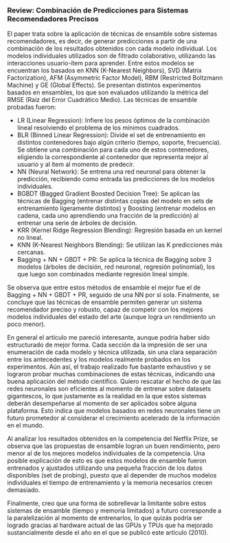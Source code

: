 ### Review: Combinación de Predicciones para Sistemas Recomendadores Precisos

El paper trata sobre la aplicación de técnicas de ensamble sobre sistemas recomendadores, es decir, de generar predicciones a partir de una combinación de los resultados obtenidos 
con cada modelo individual. Los modelos individuales utilizados son de filtrado colaborativo, utilizando las interacciones usuario-ítem para aprender. Entre estos modelos se encuentran los basados en KNN (K-Nearest Neighbors), SVD (Matrix Factorization), AFM (Asymmetric Factor Model), RBM (Restricted Boltzmann Machine) y GE (Global Effects). Se presentan distintos experimentos basados en ensambles, los que son evaluados utilizando la métrica del RMSE (Raíz del Error Cuadrático Medio). Las técnicas de ensamble probadas fueron:

* LR (Linear Regression): Infiere los pesos óptimos de la combinación lineal resolviendo el problema de los mínimos cuadrados.
* BLR (Binned Linear Regression): Divide el set de entrenamiento en distintos contenedores bajo algún criterio (tiempo, soporte, frecuencia). Se obtiene una combinación para cada uno de estos contenedores, eligiendo la correspondiente al contenedor que representa mejor al usuario y al ítem al momento de predecir.
* NN (Neural Network): Se entrena una red neuronal para obtener la predicción, recibiendo como entrada las predicciones de los modelos individuales.
* BGBDT (Bagged Gradient Boosted Decision Tree): Se aplican las técnicas de Bagging (entrenar distintas copias del modelo en sets de entrenamiento ligeramente distintos) y Boosting (entrenar modelos en cadena, cada uno aprendiendo una fracción de la predicción) al entrenar una serie de árboles de decisión.
* KRR (Kernel Ridge Regression Blending): Regresión basada en un kernel no lineal.
* KNN (K-Nearest Neighbors Blending): Se utilizan las K predicciones más cercanas.
* Bagging + NN + GBDT + PR: Se aplica la técnica de Bagging sobre 3 modelos (árboles de decisión, red neuronal, regresión polinomial), los que luego son combinados mediante regresión lineal simple.

Se observa que entre estos métodos de ensamble el mejor fue el de Bagging + NN + GBDT + PR, seguido de una NN por sí sola. Finalmente, se concluye que las técnicas de ensamble permiten generar un sistema recomendador preciso y robusto, capaz de competir con los mejores modelos individuales del estado del arte (aunque logra un rendimiento un poco menor).

En general el artículo me pareció interesante, aunque podría haber sido estructurado de mejor forma. Cada sección da la impresión de ser una enumeración de cada modelo y técnica utilizada, sin una clara separación entre los antecedentes y los modelos realmente probados en los experimentos. Aún así, el trabajo realizado fue bastante exhaustivo y se lograron probar muchas combinaciones de estas técnicas, indicando una buena aplicación del método científico. Quiero rescatar el hecho de que las redes neuronales son eficientes al momento de entrenar sobre datasets gigantescos, lo que justamente es la realidad en la que estos sistemas deberán desempeñarse al momento de ser aplicados sobre alguna plataforma. Esto indica que modelos basados en redes neuronales tiene un futuro prometedor al considerar el crecimiento acelerado de la información en el mundo.

Al analizar los resultados obtenidos en la competencia del Netflix Prize, se observa que las propuestas de ensamble logran un buen rendimiento, pero menor al de los mejores modelos individuales de la competencia. Una posible explicación de esto es que estos modelos de ensamble fueron entrenados y ajustados utilizando una pequeña fracción de los datos disponibles (set de probing), puesto que al depender de muchos modelos individuales el tiempo de entrenamiento y la memoria necesarios crecen demasiado.

Finalmente, creo que una forma de sobrellevar la limitante sobre estos sistemas de ensamble (tiempo y memoria limitados) a futuro corresponde a la paralelización al momento de entrenarlos, lo que quizás podría ser logrado gracias al hardware actual de las GPUs y TPUs que ha mejorado sustancialmente desde el año en el que se publicó este artículo (2010).

